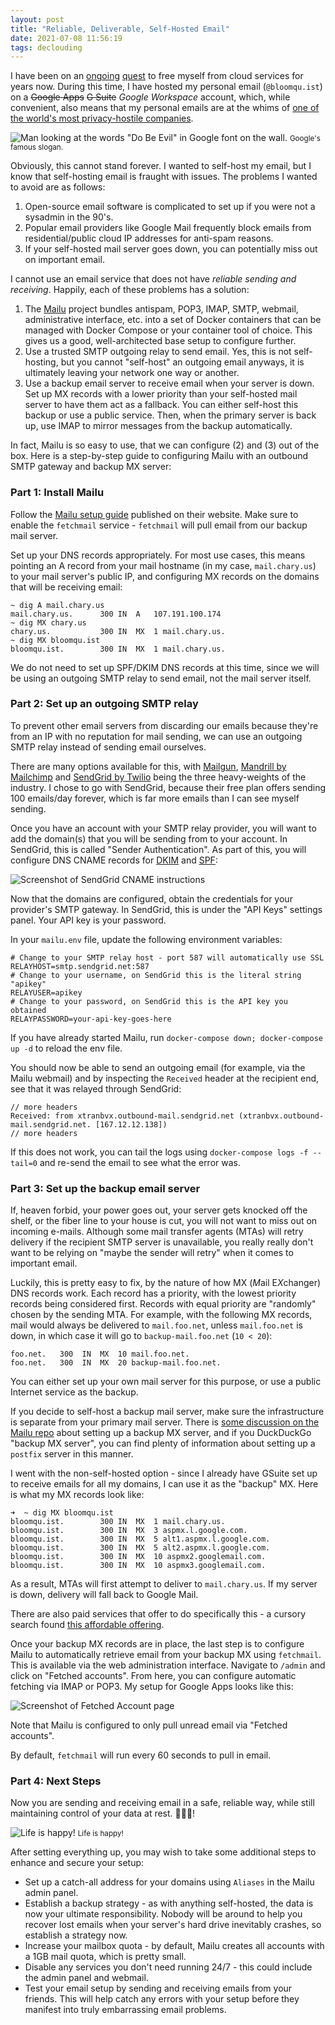 ```yaml
---
layout: post
title: "Reliable, Deliverable, Self-Hosted Email"
date: 2021-07-08 11:56:19
tags: declouding
---
```


I have been on an [ongoing](/blog/2019/11/site-to-site-wireguard-vpn.html) [quest](/blog/2020/08/pilo-raspberry-pi-lights-out-management.html) to free myself from cloud services for years now. During this time, I have hosted my personal email (`@bloomqu.ist`) on a <strike>Google Apps</strike> <strike>G Suite</strike> <em>Google Workspace</em> account, which, while convenient, also means that my personal emails are at the whims of [one of the world's most privacy-hostile companies](https://en.wikipedia.org/wiki/Privacy_concerns_regarding_Google).

![Man looking at the words "Do Be Evil" in Google font on the wall.](/assets/email/do-be-evil.png)
<small>Google's famous slogan.</small>

Obviously, this cannot stand forever. I wanted to self-host my email, but I know that self-hosting email is fraught with issues. The problems I wanted to avoid are as follows:

1. Open-source email software is complicated to set up if you were not a sysadmin in the 90's.
2. Popular email providers like Google Mail frequently block emails from residential/public cloud IP addresses for anti-spam reasons.
3. If your self-hosted mail server goes down, you can potentially miss out on important email.

I cannot use an email service that does not have *reliable sending and receiving*. Happily, each of these problems has a solution:

1. The [Mailu](https://mailu.io/) project bundles antispam, POP3, IMAP, SMTP, webmail, administrative interface, etc. into a set of Docker containers that can be managed with Docker Compose or your container tool of choice. This gives us a good, well-architected base setup to configure further.
2. Use a trusted SMTP outgoing relay to send email. Yes, this is not self-hosting, but you cannot "self-host" an outgoing email anyways, it is ultimately leaving your network one way or another.
3. Use a backup email server to receive email when your server is down. Set up MX records with a lower priority than your self-hosted mail server to have them act as a fallback. You can either self-host this backup or use a public service. Then, when the primary server is back up, use IMAP to mirror messages from the backup automatically.

In fact, Mailu is so easy to use, that we can configure (2) and (3) out of the box. Here is a step-by-step guide to configuring Mailu with an outbound SMTP gateway and backup MX server:

### Part 1: Install Mailu

Follow the [Mailu setup guide](https://mailu.io/1.7/setup.html) published on their website. Make sure to enable the `fetchmail` service - `fetchmail` will pull email from our backup mail server.

Set up your DNS records appropriately. For most use cases, this means pointing an A record from your mail hostname (in my case, `mail.chary.us`) to your mail server's public IP, and configuring MX records on the domains that will be receiving email:

```shell
~ dig A mail.chary.us
mail.chary.us.      300	IN	A	107.191.100.174
~ dig MX chary.us
chary.us.           300	IN	MX	1 mail.chary.us.
~ dig MX bloomqu.ist
bloomqu.ist.        300	IN	MX	1 mail.chary.us.
```

We do not need to set up SPF/DKIM DNS records at this time, since we will be using an outgoing SMTP relay to send email, not the mail server itself.

### Part 2: Set up an outgoing SMTP relay

To prevent other email servers from discarding our emails because they're from an IP with no reputation for mail sending, we can use an outgoing SMTP relay instead of sending email ourselves.

There are many options available for this, with [Mailgun](https://mailgun.com/), [Mandrill by Mailchimp](https://mandrillapp.com/) and [SendGrid by Twilio](https://sendgrid.com/) being the three heavy-weights of the industry. I chose to go with SendGrid, because their free plan offers sending 100 emails/day forever, which is far more emails than I can see myself sending.

Once you have an account with your SMTP relay provider, you will want to add the domain(s) that you will be sending from to your account. In SendGrid, this is called "Sender Authentication". As part of this, you will configure DNS CNAME records for [DKIM](https://en.wikipedia.org/wiki/DomainKeys_Identified_Mail) and [SPF](https://en.wikipedia.org/wiki/Sender_Policy_Framework):

![Screenshot of SendGrid CNAME instructions](/assets/email/sendgrid-dns.png)

Now that the domains are configured, obtain the credentials for your provider's SMTP gateway. In SendGrid, this is under the "API Keys" settings panel. Your API key is your password.

In your `mailu.env` file, update the following environment variables:

```shell
# Change to your SMTP relay host - port 587 will automatically use SSL
RELAYHOST=smtp.sendgrid.net:587
# Change to your username, on SendGrid this is the literal string "apikey"
RELAYUSER=apikey
# Change to your password, on SendGrid this is the API key you obtained
RELAYPASSWORD=your-api-key-goes-here
```

If you have already started Mailu, run `docker-compose down; docker-compose up -d` to reload the env file.

You should now be able to send an outgoing email (for example, via the Mailu webmail) and by inspecting the `Received` header at the recipient end, see that it was relayed through SendGrid:

```
// more headers
Received: from xtranbvx.outbound-mail.sendgrid.net (xtranbvx.outbound-mail.sendgrid.net. [167.12.12.138])
// more headers
```

If this does not work, you can tail the logs using `docker-compose logs -f --tail=0` and re-send the email to see what the error was.

### Part 3: Set up the backup email server

If, heaven forbid, your power goes out, your server gets knocked off the shelf, or the fiber line to your house is cut, you will not want to miss out on incoming e-mails. Although some mail transfer agents (MTAs) will retry delivery if the recipient SMTP server is unavailable, you really really don't want to be relying on "maybe the sender will retry" when it comes to important email.

Luckily, this is pretty easy to fix, by the nature of how MX (*M*ail E*X*changer) DNS records work. Each record has a priority, with the lowest priority records being considered first. Records with equal priority are "randomly" chosen by the sending MTA. For example, with the following MX records, mail would always be delivered to `mail.foo.net`, unless `mail.foo.net` is down, in which case it will go to `backup-mail.foo.net` (`10 < 20`):

```shell
foo.net.   300  IN  MX  10 mail.foo.net.
foo.net.   300  IN  MX  20 backup-mail.foo.net.
```

You can either set up your own mail server for this purpose, or use a public Internet service as the backup.

If you decide to self-host a backup mail server, make sure the infrastructure is separate from your primary mail server. There is [some discussion on the Mailu repo](https://github.com/Mailu/Mailu/issues/591) about setting up a backup MX server, and if you DuckDuckGo "backup MX server", you can find plenty of information about setting up a `postfix` server in this manner.

I went with the non-self-hosted option - since I already have GSuite set up to receive emails for all my domains, I can use it as the "backup" MX. Here is what my MX records look like:

```shell
➜  ~ dig MX bloomqu.ist
bloomqu.ist.		300	IN	MX	1 mail.chary.us.
bloomqu.ist.		300	IN	MX	3 aspmx.l.google.com.
bloomqu.ist.		300	IN	MX	5 alt1.aspmx.l.google.com.
bloomqu.ist.		300	IN	MX	5 alt2.aspmx.l.google.com.
bloomqu.ist.		300	IN	MX	10 aspmx2.googlemail.com.
bloomqu.ist.		300	IN	MX	10 aspmx3.googlemail.com.
```

As a result, MTAs will first attempt to deliver to `mail.chary.us`. If my server is down, delivery will fall back to Google Mail.

There are also paid services that offer to do specifically this - a cursory search found [this affordable offering](https://www.prolateral.com/email-services/backup-smtp/backup-mx.html).

Once your backup MX records are in place, the last step is to configure Mailu to automatically retrieve email from your backup MX using `fetchmail`. This is available via the web administration interface. Navigate to `/admin` and click on "Fetched accounts". From here, you can configure automatic fetching via IMAP or POP3. My setup for Google Apps looks like this:

![Screenshot of Fetched Account page](/assets/email/fetched-account.png)

Note that Mailu is configured to only pull unread email via "Fetched accounts".

By default, `fetchmail` will run every 60 seconds to pull in email.

### Part 4: Next Steps

Now you are sending and receiving email in a safe, reliable way, while still maintaining control of your data at rest. 🎉🎉🎉!

![Life is happy!](/assets/email/life-is-happy.jpg)
<small>Life is happy!</small>

After setting everything up, you may wish to take some additional steps to enhance and secure your setup:

* Set up a catch-all address for your domains using `Aliases` in the Mailu admin panel.
* Establish a backup strategy - as with anything self-hosted, the data is now your ultimate responsibility. Nobody will be around to help you recover lost emails when your server's hard drive inevitably crashes, so establish a strategy now.
* Increase your mailbox quota - by default, Mailu creates all accounts with a 1GB mail quota, which is pretty small.
* Disable any services you don't need running 24/7 - this could include the admin panel and webmail.
* Test your email setup by sending and receiving emails from your friends. This will help catch any errors with your setup before they manifest into truly embarrassing email problems.